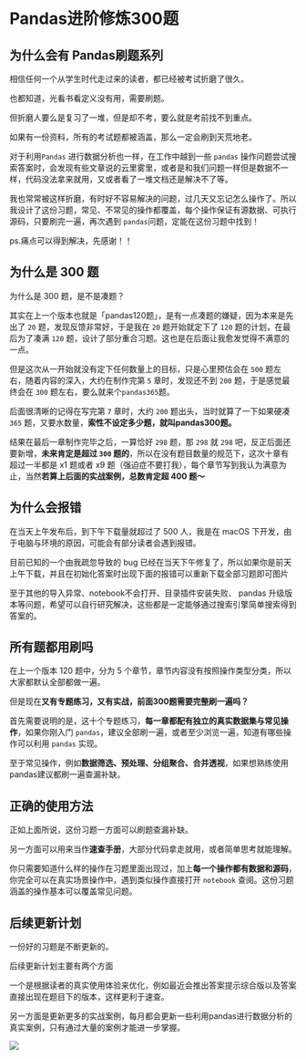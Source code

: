 # Pandas进阶修炼300题

## 为什么会有 Pandas刷题系列

相信任何一个从学生时代走过来的读者，都已经被考试折磨了很久。

也都知道，光看书看定义没有用，需要刷题。

但折磨人要么是复习了一堆，但是却不考，要么就是考前找不到重点。

如果有一份资料，所有的考试题都被涵盖，那么一定会刷到天荒地老。

对于利用`Pandas` 进行数据分析也一样，在工作中越到一些 `pandas` 操作问题尝试搜索答案时，会发现有些文章说的云里雾里，或者是和我们问题一样但是数据不一样，代码没法拿来就用，又或者看了一堆文档还是解决不了等。

我也常常被这样折磨，有时好不容易解决的问题，过几天又忘记怎么操作了。所以我设计了这份习题，常见、不常见的操作都覆盖，每个操作保证有源数据、可执行源码，只要刷完一遍，再次遇到 `pandas`问题，定能在这份习题中找到！ 

ps.痛点可以得到解决，先感谢！！

## 为什么是 300 题
为什么是 300 题，是不是凑题？

其实在上一个版本也就是「pandas120题」，是有一点凑题的嫌疑，因为本来是先出了 `20` 题，发现反馈非常好，于是我在 `20` 题开始就定下了 `120` 题的计划，在最后为了凑满 `120` 题，设计了部分重合习题。这也是在后面让我愈发觉得不满意的一点。

但是这次从一开始就没有定下任何数量上的目标，只是心里预估会在 `500` 题左右，随着内容的深入，大约在制作完第 `5` 章时，发现还不到 `200` 题，于是感觉最终会在 `300` 题左右，要么就来个`pandas365`题。

后面很清晰的记得在写完第 `7` 章时，大约 `200` 题出头，当时就算了一下如果硬凑 `365` 题，又要水数量，**索性不设定多少题，就叫pandas300题。**

结果在最后一章制作完毕之后，一算恰好 `298` 题，那 `298` 就 `298` 吧，反正后面还要新增，**未来肯定是超过 `300` 题的**，所以在没有题目数量的规范下，这次十章有超过一半都是 x1 题或者 x9 题（强迫症不要打我），每个章节写到我认为满意为止，当然**若算上后面的实战案例，总数肯定超 400 题～**
## 为什么会报错
在当天上午发布后，到下午下载量就超过了 500 人，我是在 macOS 下开发，由于电脑与环境的原因，可能会有部分读者会遇到报错。

目前已知的一个由我疏忽导致的 bug 已经在当天下午修复了，所以如果你是前天上午下载，并且在初始化答案时出现下面的报错可以重新下载全部习题即可图片

至于其他的导入异常、notebook不会打开、目录插件安装失败、 pandas 升级版本等问题，希望可以自行研究解决，这些都是一定能够通过搜索引擎简单搜索得到答案的。

## 所有题都用刷吗

在上一个版本 120 题中，分为 5 个章节，章节内容没有按照操作类型分类，所以大家都默认全部都做一遍。

但是现在**又有专题练习，又有实战，前面300题需要完整刷一遍吗？**

首先需要说明的是，这十个专题练习，**每一章都配有独立的真实数据集与常见操作**，如果你刚入门 `pandas`，建议全部刷一遍，或者至少浏览一遍，知道有哪些操作可以利用 `pandas` 实现。

至于常见操作，例如**数据筛选、预处理、分组聚合、合并透视**，如果想熟练使用pandas建议都刷一遍查漏补缺。

## 正确的使用方法

正如上面所说，这份习题一方面可以刷题查漏补缺。

另一方面可以用来当作**速查手册**，大部分代码拿走就用，或者简单思考就能理解。

你只需要知道什么样的操作在习题里面出现过，加上**每一个操作都有数据和源码**，你完全可以在真实场景操作中，遇到类似操作直接打开 `notebook` 查阅。这份习题涵盖的操作基本可以覆盖常见问题。
## 后续更新计划
一份好的习题是不断更新的。

后续更新计划主要有两个方面

一个是根据读者的真实使用体验来优化，例如最近会推出答案提示综合版以及答案直接出现在题目下的版本，这样更利于速查。

另一方面是更新更多的实战案例，每月都会更新一些利用pandas进行数据分析的真实案例，只有通过大量的案例才能进一步掌握。

![](http://liuzaoqi.oss-cn-beijing.aliyuncs.com/2021/09/16/16317972442543.jpg?域名/sample.jpg?x-oss-process=style/stylename)
